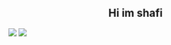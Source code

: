 <h2 align="center">
 Hi im shafi
</h2>

<!-- **shafschwd/shafschwd** is a ✨ _special_ ✨ repository because its `README.md` (this file) appears on your GitHub profile.

Here are some ideas to get you started:

- 🔭 I’m currently working on ...
- 🌱 I’m currently learning ...
- 👯 I’m looking to collaborate on ...
- 🤔 I’m looking for help with ...
- 💬 Ask me about ...
- 📫 How to reach me: ...
- 😄 Pronouns: ...
- ⚡ Fun fact: ...
 -->
<img src="https://github-readme-stats-shafschwd.vercel.app/api?username=shafschwd&show_icons=true&theme=gotham" />   <img src="https://github-readme-stats-shafschwd.vercel.app/api/top-langs/?username=shafschwd&layout=compact&show_icons=true&theme=gotham" />

